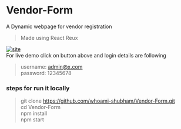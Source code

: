 # Vendor-Form
A Dynamic webpage for vendor registration </br>
> Made using React Reux  </br>

[![site](https://img.shields.io/badge/Live-demo-brightgreen)](https://whoami-shubham.github.io/Vendor-Form/) <br/>
For live demo click on button above and login details are following
> username: admin@x.com   <br/>
> password: 12345678      <br/>


### steps for run it locally
> git clone https://github.com/whoami-shubham/Vendor-Form.git <br/>
> cd Vendor-Form  <br/>
> npm install     <br/>
> npm start       <br/>

